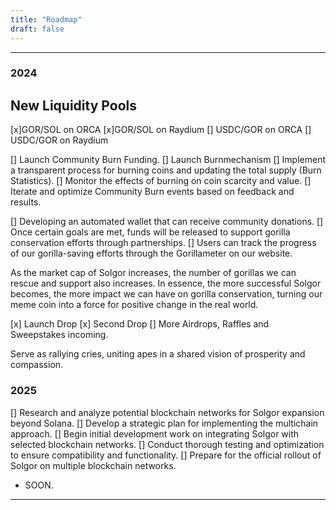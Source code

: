 ```yaml
---
title: "Roadmap"
draft: false
---
```

---

### 2024

## New Liquidity Pools

[x]GOR/SOL on ORCA
[x]GOR/SOL on Raydium
[] USDC/GOR on ORCA
[] USDC/GOR on Raydium

<Accordion title="Burn Mechanism">

[] Launch Community Burn Funding.
[] Launch Burnmechanism
[] Implement a transparent process for burning coins and updating the total supply (Burn Statistics).
[] Monitor the effects of burning on coin scarcity and value.
[] Iterate and optimize Community Burn events based on feedback and results.

</Accordion>

<Accordion title="The Gorilla Partnership System">

[] Developing an automated wallet that can receive community donations. 
[] Once certain goals are met, funds will be released to support gorilla conservation efforts through partnerships.
[] Users can track the progress of our gorilla-saving efforts through the Gorillameter on our website.

As the market cap of Solgor increases, the number of gorillas we can rescue and support also increases.
In essence, the more successful Solgor becomes, the more impact we can have on gorilla conservation, 
turning our meme coin into a force for positive change in the real world.

</Accordion>

<Accordion title="Airdrops, Airdrops, Airdrops">

[x] Launch Drop
[x] Second Drop
[]  More Airdrops, Raffles and Sweepstakes incoming.

Serve as rallying cries, uniting apes in a shared vision of prosperity and compassion.

</Accordion>

### 2025

<Accordion title="Multichain Approach">

[] Research and analyze potential blockchain networks for Solgor expansion beyond Solana.
[] Develop a strategic plan for implementing the multichain approach.
[] Begin initial development work on integrating Solgor with selected blockchain networks.
[] Conduct thorough testing and optimization to ensure compatibility and functionality.
[] Prepare for the official rollout of Solgor on multiple blockchain networks.

</Accordion>

<Accordion title="More Soon">

- SOON.

</Accordion>

---

